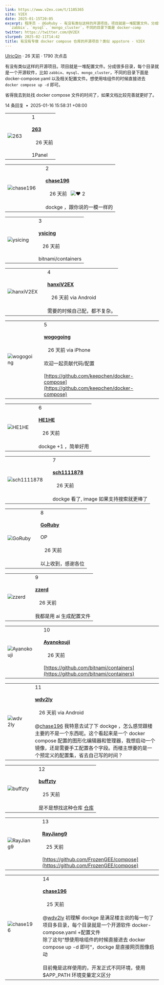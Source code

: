 ```yaml
---
link: https://www.v2ex.com/t/1105365
site: V2EX
date: 2025-01-15T20:05
excerpt: 程序员 - @GoRuby - 有没有类似这样的开源项目。项目就是一堆配置文件。分成很多目录，每个目录就是一个开源软件，比如
  `zabbix`、`mysql`、`mongo_cluster`，不同的目录下面是 docker-comp
twitter: https://twitter.com/@V2EX
slurped: 2025-02-11T14:42
title: 有没有专做 docker compose 仓库的开源项目？类似 appstore - V2EX
---
```

  
[UlricQin](https://github.com/UlricQin) · 26 天前 · 1790 次点击

有没有类似这样的开源项目。项目就是一堆配置文件。分成很多目录，每个目录就是一个开源软件，比如 `zabbix`、`mysql`、`mongo_cluster`，不同的目录下面是 docker-compose.yaml 以及相关配置文件。想使用啥组件的时候直接进去 `docker compose up -d` 即可。

省得我去到处找 docker compose 文件的时间了，如果文档比较完善就更好了。


14 条回复  **•**  2025-01-16 15:58:31 +08:00

|   |   |   |
|---|---|---|
|![263](https://cdn.v2ex.com/gravatar/6e7188d9e16887307be08e556fcc902a?s=48&d=retro)||1<br><br>**[263](/member/263)**  <br><br>   26 天前<br><br>1Panel|

|   |   |   |
|---|---|---|
|![chase196](https://cdn.v2ex.com/avatar/d1a8/10a1/669222_normal.png?m=1729403253)||2<br><br>**[chase196](/member/chase196)**  <br><br>   26 天前   ![❤️](/static/img/heart_neue_red.png?v=16ec2dd0a880be6edda1e4a2e35754b3) 2<br><br>dockge ，跟你说的一模一样的|

|   |   |   |
|---|---|---|
|![ysicing](https://cdn.v2ex.com/avatar/cba2/dc20/87080_normal.png?m=1732087768)||3<br><br>**[ysicing](/member/ysicing)**  <br><br>   26 天前<br><br>bitnami/containers|

|   |   |   |
|---|---|---|
|![hanxiV2EX](https://cdn.v2ex.com/avatar/2d5f/b1ec/172691_normal.png?m=1667609808)||4<br><br>**[hanxiV2EX](/member/hanxiV2EX)**  <br><br>   26 天前 via Android<br><br>需要的时候自己配，都不复杂。|

|   |   |   |
|---|---|---|
|![wogogoing](https://cdn.v2ex.com/avatar/9a10/fb3d/705949_normal.png?m=1725864984)||5<br><br>**[wogogoing](/member/wogogoing)**  <br><br>   26 天前 via iPhone<br><br>欢迎一起贡献代码/配置  <br>  <br>[https://github.com/keepchen/docker-compose](https://github.com/keepchen/docker-compose)|

|   |   |   |
|---|---|---|
|![HE1HE](https://cdn.v2ex.com/gravatar/c889339bcb2f3061055d973f4b9f5b5b?s=48&d=retro)||6<br><br>**[HE1HE](/member/HE1HE)**  <br><br>   26 天前<br><br>dockge +1 ，简单好用|

|   |   |   |
|---|---|---|
|![sch1111878](https://cdn.v2ex.com/gravatar/6048868197a340513ec6fcf85a5b47cc?s=48&d=retro)||7<br><br>**[sch1111878](/member/sch1111878)**  <br><br>   26 天前<br><br>dockge 看了, image 如果支持搜索就更棒了|

|   |   |   |
|---|---|---|
|![GoRuby](https://cdn.v2ex.com/avatar/4914/047d/59895_normal.png?m=1735688836)||8<br><br>**[GoRuby](/member/GoRuby)**  <br><br>OP<br><br>   26 天前<br><br>以上收到，感谢各位|

|   |   |   |
|---|---|---|
|![zzerd](https://cdn.v2ex.com/avatar/5288/c60e/390555_normal.png?m=1732204101)||9<br><br>**[zzerd](/member/zzerd)**  <br><br>   26 天前<br><br>我都是用 ai 生成配置文件|

|   |   |   |
|---|---|---|
|![Ayanokouji](https://cdn.v2ex.com/gravatar/a3330a6a823a9945c860c7aa2cb1c29f?s=48&d=retro)||10<br><br>**[Ayanokouji](/member/Ayanokouji)**  <br><br>   26 天前<br><br>[https://github.com/bitnami/containers](https://github.com/bitnami/containers)|

|   |   |   |
|---|---|---|
|![wdv2ly](https://cdn.v2ex.com/avatar/870d/a5a0/95308_normal.png?m=1541413811)||11<br><br>**[wdv2ly](/member/wdv2ly)**  <br><br>   26 天前 via Android<br><br>@[chase196](/member/chase196) 我特意去试了下 dockge ，怎么感觉跟楼主要的不是一个东西呢。这个看起来是一个 docker compose 配置的图形化编辑器和管理器，我想启动一个镜像，还是需要手工配置各个字段。而楼主想要的是一个预定义的配置集，省去自己写的时间？|

|   |   |   |
|---|---|---|
|![buffzty](https://cdn.v2ex.com/gravatar/b7307d566c500a00fbbd3439296350bf?s=48&d=retro)||12<br><br>**[buffzty](/member/buffzty)**  <br><br>   25 天前<br><br>是不是想找这种仓库 [仓库]( [https://imgur.com/a/y7RSTGP](https://imgur.com/a/y7RSTGP))|

|   |   |   |
|---|---|---|
|![RayJiang9](https://cdn.v2ex.com/avatar/8382/545b/424826_normal.png?m=1686800220)||13<br><br>**[RayJiang9](/member/RayJiang9)**  <br><br>   25 天前<br><br>[https://github.com/FrozenGEE/compose](https://github.com/FrozenGEE/compose)|

|   |   |   |
|---|---|---|
|![chase196](https://cdn.v2ex.com/avatar/d1a8/10a1/669222_normal.png?m=1729403253)||14<br><br>**[chase196](/member/chase196)**  <br><br>   25 天前<br><br>@[wdv2ly](/member/wdv2ly) 初理解 dockge 是满足楼主说的每一句了  <br>项目多目录，每个目录就是一个开源软件 docker-compose.yaml +配置文件  <br>除了这句”想使用啥组件的时候直接进去 docker compose up -d 即可“，dockge 是直接网页图像启动  <br>  <br>目前俺是这样使用的，开发正式不同环境，使用$APP_PATH 环境变量定义区分|
